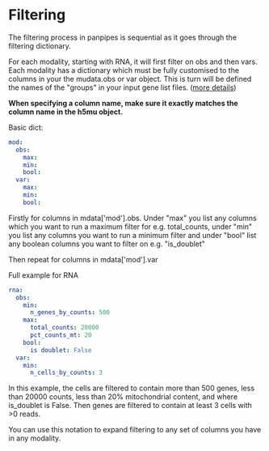 
# Filtering

The filtering process in panpipes is sequential as it goes through the filtering dictionary.

For each modality, starting with RNA, it will first filter on obs and then vars.
Each modality has a dictionary which must be fully customised to the columns in your the mudata.obs or var object.
This is turn will be defined the names of the "groups" in your input gene list files. ([more details](https://github.com/DendrouLab/panpipes/blob/master/docs/gene_list_format.md))

**When specifying a column name, make sure it exactly matches the column name in the h5mu object.**

Basic dict:
```yaml
mod:
  obs:
    max:
    min:
    bool:
  var:
    max:
    min:
    bool:
```

Firstly for columns in mdata['mod'].obs.
Under "max" you list any columns which you want to run a maximum filter for e.g. total_counts, under "min" you list any columns you want to run a minimum filter and under "bool" list any boolean columns you want to filter on e.g. "is_doublet"

Then repeat for columns in mdata['mod'].var

Full example for RNA

```yaml
rna:
  obs:
    min:  
      n_genes_by_counts: 500 
    max: 
      total_counts: 20000
      pct_counts_mt: 20
    bool:
      is doublet: False
  var:
    min:
      n_cells_by_counts: 3
```

In this example, the cells are filtered to contain more than 500 genes, less than 20000 counts, less than 20% mitochondrial content, and where is_doublet is False. Then genes are filtered to contain at least 3 cells with >0 reads.

You can use this notation to expand filtering to any set of columns you have in any modality.

